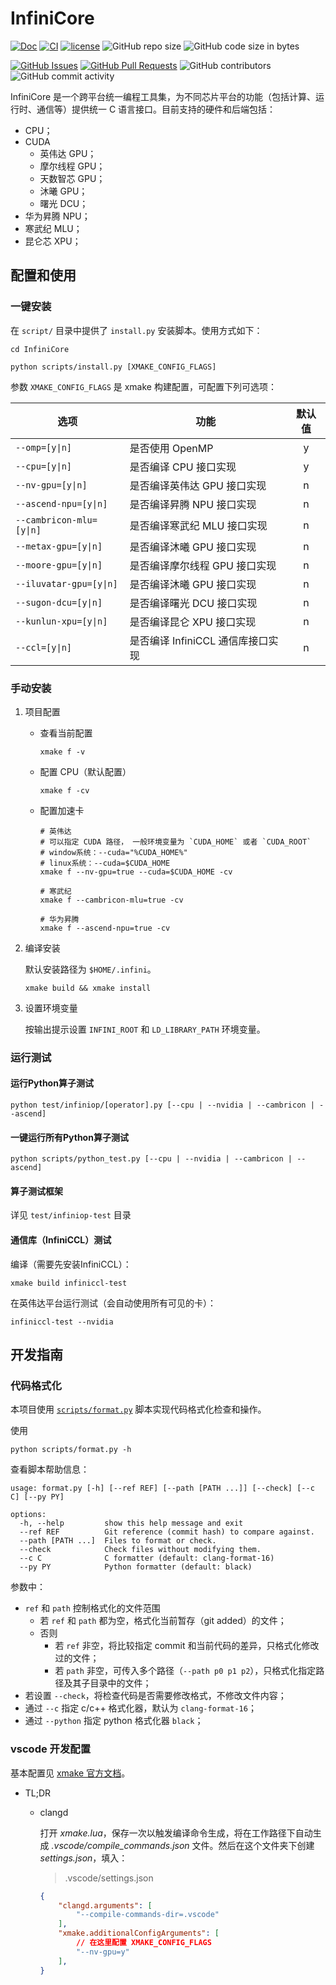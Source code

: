# InfiniCore

[![Doc](https://img.shields.io/badge/Document-ready-blue)](https://github.com/InfiniTensor/InfiniCore-Documentation)
[![CI](https://github.com/InfiniTensor/InfiniCore/actions/workflows/build.yml/badge.svg?branch=main)](https://github.com/InfiniTensor/InfiniCore/actions)
[![license](https://img.shields.io/github/license/InfiniTensor/InfiniCore)](https://mit-license.org/)
![GitHub repo size](https://img.shields.io/github/repo-size/InfiniTensor/InfiniCore)
![GitHub code size in bytes](https://img.shields.io/github/languages/code-size/InfiniTensor/InfiniCore)

[![GitHub Issues](https://img.shields.io/github/issues/InfiniTensor/InfiniCore)](https://github.com/InfiniTensor/InfiniCore/issues)
[![GitHub Pull Requests](https://img.shields.io/github/issues-pr/InfiniTensor/InfiniCore)](https://github.com/InfiniTensor/InfiniCore/pulls)
![GitHub contributors](https://img.shields.io/github/contributors/InfiniTensor/InfiniCore)
![GitHub commit activity](https://img.shields.io/github/commit-activity/m/InfiniTensor/InfiniCore)

InfiniCore 是一个跨平台统一编程工具集，为不同芯片平台的功能（包括计算、运行时、通信等）提供统一 C 语言接口。目前支持的硬件和后端包括：

- CPU；
- CUDA
  - 英伟达 GPU；
  - 摩尔线程 GPU；
  - 天数智芯 GPU；
  - 沐曦 GPU；
  - 曙光 DCU；
- 华为昇腾 NPU；
- 寒武纪 MLU；
- 昆仑芯 XPU；

## 配置和使用

### 一键安装

在 `script/` 目录中提供了 `install.py` 安装脚本。使用方式如下：

```shell
cd InfiniCore

python scripts/install.py [XMAKE_CONFIG_FLAGS]
```

参数 `XMAKE_CONFIG_FLAGS` 是 xmake 构建配置，可配置下列可选项：

| 选项                     | 功能                              | 默认值
|--------------------------|-----------------------------------|:-:
| `--omp=[y\|n]`           | 是否使用 OpenMP                   | y
| `--cpu=[y\|n]`           | 是否编译 CPU 接口实现             | y
| `--nv-gpu=[y\|n]`        | 是否编译英伟达 GPU 接口实现       | n
| `--ascend-npu=[y\|n]`    | 是否编译昇腾 NPU 接口实现         | n
| `--cambricon-mlu=[y\|n]` | 是否编译寒武纪 MLU 接口实现       | n
| `--metax-gpu=[y\|n]`     | 是否编译沐曦 GPU 接口实现         | n
| `--moore-gpu=[y\|n]`     | 是否编译摩尔线程 GPU 接口实现     | n
| `--iluvatar-gpu=[y\|n]`  | 是否编译沐曦 GPU 接口实现         | n
| `--sugon-dcu=[y\|n]`     | 是否编译曙光 DCU 接口实现         | n
| `--kunlun-xpu=[y\|n]`    | 是否编译昆仑 XPU 接口实现         | n
| `--ccl=[y\|n]`           | 是否编译 InfiniCCL 通信库接口实现 | n

### 手动安装

1. 项目配置

   - 查看当前配置

     ```shell
     xmake f -v
     ```

   - 配置 CPU（默认配置）

     ```shell
     xmake f -cv
     ```

   - 配置加速卡

     ```shell
     # 英伟达
     # 可以指定 CUDA 路径， 一般环境变量为 `CUDA_HOME` 或者 `CUDA_ROOT`
     # window系统：--cuda="%CUDA_HOME%"
     # linux系统：--cuda=$CUDA_HOME
     xmake f --nv-gpu=true --cuda=$CUDA_HOME -cv

     # 寒武纪
     xmake f --cambricon-mlu=true -cv

     # 华为昇腾
     xmake f --ascend-npu=true -cv
     ```

2. 编译安装

   默认安装路径为 `$HOME/.infini`。

   ```shell
   xmake build && xmake install
   ```

3. 设置环境变量

   按输出提示设置 `INFINI_ROOT` 和 `LD_LIBRARY_PATH` 环境变量。

### 运行测试

#### 运行Python算子测试

```shell
python test/infiniop/[operator].py [--cpu | --nvidia | --cambricon | --ascend]
```

#### 一键运行所有Python算子测试

```shell
python scripts/python_test.py [--cpu | --nvidia | --cambricon | --ascend]
```

#### 算子测试框架

详见 `test/infiniop-test` 目录

#### 通信库（InfiniCCL）测试

编译（需要先安装InfiniCCL）：

```shell
xmake build infiniccl-test
```

在英伟达平台运行测试（会自动使用所有可见的卡）：

```shell
infiniccl-test --nvidia
```

## 开发指南

### 代码格式化

本项目使用 [`scripts/format.py`](/scripts/format.py) 脚本实现代码格式化检查和操作。

使用

```shell
python scripts/format.py -h
```

查看脚本帮助信息：

```plaintext
usage: format.py [-h] [--ref REF] [--path [PATH ...]] [--check] [--c C] [--py PY]

options:
  -h, --help         show this help message and exit
  --ref REF          Git reference (commit hash) to compare against.
  --path [PATH ...]  Files to format or check.
  --check            Check files without modifying them.
  --c C              C formatter (default: clang-format-16)
  --py PY            Python formatter (default: black)
```

参数中：

- `ref` 和 `path` 控制格式化的文件范围
  - 若 `ref` 和 `path` 都为空，格式化当前暂存（git added）的文件；
  - 否则
    - 若 `ref` 非空，将比较指定 commit 和当前代码的差异，只格式化修改过的文件；
    - 若 `path` 非空，可传入多个路径（`--path p0 p1 p2`），只格式化指定路径及其子目录中的文件；
- 若设置 `--check`，将检查代码是否需要修改格式，不修改文件内容；
- 通过 `--c` 指定 c/c++ 格式化器，默认为 `clang-format-16`；
- 通过 `--python` 指定 python 格式化器 `black`；

### vscode 开发配置

基本配置见 [xmake 官方文档](https://xmake.io/#/zh-cn/plugin/more_plugins?id=%e9%85%8d%e7%bd%ae-intellsence)。

- TL;DR
  - clangd

    打开 *xmake.lua*，保存一次以触发编译命令生成，将在工作路径下自动生成 *.vscode/compile_commands.json* 文件。然后在这个文件夹下创建 *settings.json*，填入：

    > .vscode/settings.json

    ```json
    {
        "clangd.arguments": [
            "--compile-commands-dir=.vscode"
        ],
        "xmake.additionalConfigArguments": [
            // 在这里配置 XMAKE_CONFIG_FLAGS
            "--nv-gpu=y"
        ],
    }
    ```
